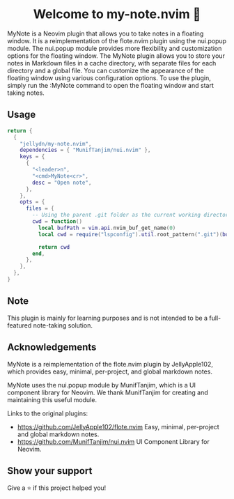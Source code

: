 <h1 align="center">Welcome to my-note.nvim 👋</h1>
<p>
MyNote is a Neovim plugin that allows you to take notes in a floating window. It is a reimplementation of the flote.nvim plugin using the nui.popup module. The nui.popup module provides more flexibility and customization options for the floating window. The MyNote plugin allows you to store your notes in Markdown files in a cache directory, with separate files for each directory and a global file. You can customize the appearance of the floating window using various configuration options. To use the plugin, simply run the :MyNote command to open the floating window and start taking notes.
</p>

## Usage

```lua
return {
  {
    "jellydn/my-note.nvim",
    dependencies = { "MunifTanjim/nui.nvim" },
    keys = {
      {
        "<leader>n",
        "<cmd>MyNote<cr>",
        desc = "Open note",
      },
    },
    opts = {
      files = {
        -- Using the parent .git folder as the current working directory
        cwd = function()
          local bufPath = vim.api.nvim_buf_get_name(0)
          local cwd = require("lspconfig").util.root_pattern(".git")(bufPath)

          return cwd
        end,
      },
    },
  },
}
```

## Note

This plugin is mainly for learning purposes and is not intended to be a full-featured note-taking solution.

## Acknowledgements

MyNote is a reimplementation of the flote.nvim plugin by JellyApple102, which provides easy, minimal, per-project, and global markdown notes.

MyNote uses the nui.popup module by MunifTanjim, which is a UI component library for Neovim. We thank MunifTanjim for creating and maintaining this useful module.

Links to the original plugins:

- https://github.com/JellyApple102/flote.nvim Easy, minimal, per-project and global markdown notes.
- https://github.com/MunifTanjim/nui.nvim UI Component Library for Neovim.

## Show your support

Give a ⭐️ if this project helped you!
